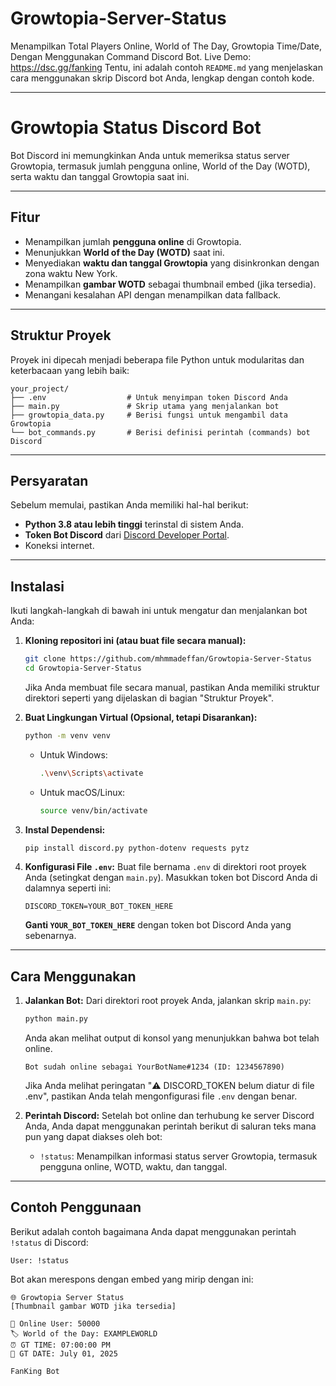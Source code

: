 # Growtopia-Server-Status
Menampilkan Total Players Online, World of The Day, Growtopia Time/Date, Dengan Menggunakan Command Discord Bot. Live Demo: https://dsc.gg/fanking
Tentu, ini adalah contoh `README.md` yang menjelaskan cara menggunakan skrip Discord bot Anda, lengkap dengan contoh kode.


-----

# Growtopia Status Discord Bot

Bot Discord ini memungkinkan Anda untuk memeriksa status server Growtopia, termasuk jumlah pengguna online, World of the Day (WOTD), serta waktu dan tanggal Growtopia saat ini.

-----

## Fitur

  * Menampilkan jumlah **pengguna online** di Growtopia.
  * Menunjukkan **World of the Day (WOTD)** saat ini.
  * Menyediakan **waktu dan tanggal Growtopia** yang disinkronkan dengan zona waktu New York.
  * Menampilkan **gambar WOTD** sebagai thumbnail embed (jika tersedia).
  * Menangani kesalahan API dengan menampilkan data fallback.

-----

## Struktur Proyek

Proyek ini dipecah menjadi beberapa file Python untuk modularitas dan keterbacaan yang lebih baik:

```
your_project/
├── .env                  # Untuk menyimpan token Discord Anda
├── main.py               # Skrip utama yang menjalankan bot
├── growtopia_data.py     # Berisi fungsi untuk mengambil data Growtopia
└── bot_commands.py       # Berisi definisi perintah (commands) bot Discord
```

-----

## Persyaratan

Sebelum memulai, pastikan Anda memiliki hal-hal berikut:

  * **Python 3.8 atau lebih tinggi** terinstal di sistem Anda.
  * **Token Bot Discord** dari [Discord Developer Portal](https://discord.com/developers/applications).
  * Koneksi internet.

-----

## Instalasi

Ikuti langkah-langkah di bawah ini untuk mengatur dan menjalankan bot Anda:

1.  **Kloning repositori ini (atau buat file secara manual):**

    ```bash
    git clone https://github.com/mhmmadeffan/Growtopia-Server-Status
    cd Growtopia-Server-Status
    ```

    Jika Anda membuat file secara manual, pastikan Anda memiliki struktur direktori seperti yang dijelaskan di bagian "Struktur Proyek".

2.  **Buat Lingkungan Virtual (Opsional, tetapi Disarankan):**

    ```bash
    python -m venv venv
    ```

      * Untuk Windows:
        ```bash
        .\venv\Scripts\activate
        ```
      * Untuk macOS/Linux:
        ```bash
        source venv/bin/activate
        ```

3.  **Instal Dependensi:**

    ```bash
    pip install discord.py python-dotenv requests pytz
    ```

4.  **Konfigurasi File `.env`:**
    Buat file bernama `.env` di direktori root proyek Anda (setingkat dengan `main.py`). Masukkan token bot Discord Anda di dalamnya seperti ini:

    ```env
    DISCORD_TOKEN=YOUR_BOT_TOKEN_HERE
    ```

    **Ganti `YOUR_BOT_TOKEN_HERE`** dengan token bot Discord Anda yang sebenarnya.

-----

## Cara Menggunakan

1.  **Jalankan Bot:**
    Dari direktori root proyek Anda, jalankan skrip `main.py`:

    ```bash
    python main.py
    ```

    Anda akan melihat output di konsol yang menunjukkan bahwa bot telah online.

    ```
    Bot sudah online sebagai YourBotName#1234 (ID: 1234567890)
    ```

    Jika Anda melihat peringatan "⚠️ DISCORD\_TOKEN belum diatur di file .env", pastikan Anda telah mengonfigurasi file `.env` dengan benar.

2.  **Perintah Discord:**
    Setelah bot online dan terhubung ke server Discord Anda, Anda dapat menggunakan perintah berikut di saluran teks mana pun yang dapat diakses oleh bot:

      * `!status`: Menampilkan informasi status server Growtopia, termasuk pengguna online, WOTD, waktu, dan tanggal.

-----

## Contoh Penggunaan

Berikut adalah contoh bagaimana Anda dapat menggunakan perintah `!status` di Discord:

```
User: !status
```

Bot akan merespons dengan embed yang mirip dengan ini:

```
🌐 Growtopia Server Status
[Thumbnail gambar WOTD jika tersedia]

👥 Online User: 50000
🏷️ World of the Day: EXAMPLEWORLD
⏰ GT TIME: 07:00:00 PM
📅 GT DATE: July 01, 2025

FanKing Bot
```
